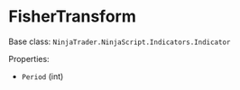 # FisherTransform

Base class: `NinjaTrader.NinjaScript.Indicators.Indicator`

Properties:
- `Period` (int)
